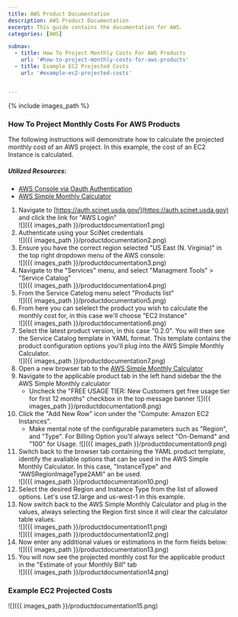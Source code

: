 ```yaml
---
title: AWS Product Documentation
description: AWS Product Documentation
excerpt: This guide contains the documentation for AWS.
categories: [AWS]

subnav:
  - title: How To Project Monthly Costs For AWS Products
    url: '#how-to-project-monthly-costs-for-aws-products'
  - title: Example EC2 Projected Costs
    url: '#example-ec2-projected-costs'


---
```


{% include images_path %}





### How To Project Monthly Costs For AWS Products

The following instructions will demonstrate how to calculate the projected monthly cost of an AWS project. In this example, the cost of an EC2 Instance is calculated.

##### Utilized Resources:
* [AWS Console via Oauth Authentication](https://auth.scinet.usda.gov)
* [AWS Simple Monthly Calculator](https://calculator.s3.amazonaws.com/index.html)


1. Navigate to [https://auth.scinet.usda.gov/](https://auth.scinet.usda.gov) and click the link for "AWS Login"  
![]({{ images_path }}/productdocumentation1.png)
2. Authenticate using your SciNet credentials  
![]({{ images_path }}/productdocumentation2.png)
3. Ensure you have the correct region selected "US East (N. Virginia)" in the top right dropdown menu of the AWS console:  
![]({{ images_path }}/productdocumentation3.png)
4. Navigate to the "Services" menu, and select "Managment Tools" > "Service Catalog"  
![]({{ images_path }}/productdocumentation4.png)
5. From the Service Catelog menu select "Products list"  
![]({{ images_path }}/productdocumentation5.png)
6. From here you can selelect the product you wish to calculate the monthly cost for, in this case we'll choose "EC2 Instance"  
![]({{ images_path }}/productdocumentation6.png)
7. Select the latest product version, in this case "0.2.0". You will then see the Service Catalog template in YAML format. This template contains the product configuration options you'll plug into the AWS Simple Monthly Calculator.  
![]({{ images_path }}/productdocumentation7.png)
8. Open a new browser tab to the [AWS Simple Monthly Calculator](https://calculator.s3.amazonaws.com/index.html)
9. Navigate to the applicable product tab in the left hand sidebar the the AWS Simple Monthly calculator  
    *  Uncheck the "FREE USAGE TIER: New Customers get free usage tier for first 12 months" checkbox in the top message banner
![]({{ images_path }}/productdocumentation8.png)
10. Click the "Add New Row" icon under the "Compute: Amazon EC2 Instances".  
    *  Make mental note of the configurable parameters such as "Region", and "Type". For Billing Option you'll always select "On-Demand" and "100" for Usage.
![]({{ images_path }}/productdocumentation9.png)
11. Switch back to the browser tab containing the YAML product template, identify the avaliable options that can be used in the AWS Simple Monthly Calculator. In this case, "InstanceType" and "AWSRegionImageType2AMI" an be used.  
![]({{ images_path }}/productdocumentation10.png)
12. Select the desired Region and Instance Type from the list of allowed options. Let's use t2.large and us-west-1 in this example.
13. Now switch back to the AWS Simple Monthly Calculator and plug in the values, always selecting the Region first since it will clear the calculator table values.  
![]({{ images_path }}/productdocumentation11.png)  
![]({{ images_path }}/productdocumentation12.png)
14. Now enter any additional values or estimations in the form fields below:  
![]({{ images_path }}/productdocumentation13.png)
15. You will now see the projected monthly cost for the applicable product in the "Estimate of your Monthly Bill" tab  
![]({{ images_path }}/productdocumentation14.png)

### Example EC2 Projected Costs
![]({{ images_path }}/productdocumentation15.png)

